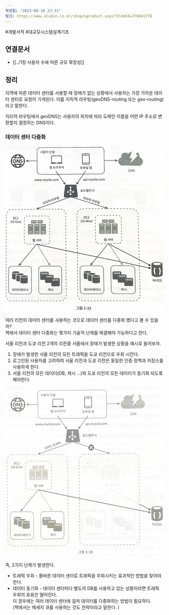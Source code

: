 ```yaml
---
작성일: "2023-08-10 23:31"
링크: https://www.aladin.co.kr/shop/wproduct.aspx?ItemId=276041776
---
```

#개발서적 #대규모시스템설계기초
## 연결문서
- [[../1장 사용자 수에 따른 규모 확장성]]

## 정리
지역에 따른 데이터 센터를 사용할 때 장애가 없는 상황에서 사용자는 가장 가까운 데이터 센터로 요청이 가게된다.
이를 지릭적 라우팅(geoDNS-routing 또는 geo-routing)라고 말한다.

지리적 라우팅에서 geoDNS는 사용자의 위치에 따라 도메인 이름을 어떤 IP 주소로 변환할지 결정하는 DNS이다.
### 데이터 센터 다중화
![2020230814155600.png|500](images/Pasted%20image%2020230814155600.png)

여러 리전의 데이터 센터를 사용하는 것으로 데이터 센터를 다중화 했다고 볼 수 있을까?  
책에서 데이터 센터 다중화는 몇가지 기술적 난제를 해결해야 가능하다고 한다.

서울 리전과 도쿄 리전 2개의 리전중 서울에서 장애가 발생한 상황을 예시로 들어보자.
1. 장애가 발생한 서울 리전의 모든 트래픽을 도쿄 리전으로 우회 시킨다.
2. 로그인된 사용자를 고려하여 서울 리전과 도쿄 리전은 동일한 인증 정책과 저장소를 사용하게 한다.
3. 서울 리전의 모든 데이터(DB, 캐시 ...)와 도쿄 리전의 모든 데이터가 동기화 되도록 해야한다.

![2020230814155647.png|500](images/Pasted%20image%2020230814155647.png)

즉, 2가지 난제가 발생한다.
- 트래픽 우회 - 올바른 데이터 센터로 트래픽을 우회시키는 효과적인 방법을 찾아야 한다.
- 데이터 동기화 - 데이터 센터마다 별도의 DB를 사용하고 있는 상황이라면 트래픽 우회의 효용은 떨어진다.  
  이 경우에는 여러 데이터 센터에 걸처 데이터를 다중화하는 방법이 필요하다.  
  (책에서는 메세지 큐를 사용하는 것도 전략이라고 말한다. )
